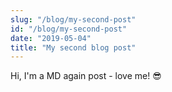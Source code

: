 ```yaml
---
slug: "/blog/my-second-post"
id: "/blog/my-second-post"
date: "2019-05-04"
title: "My second blog post"
---
```



Hi, I'm a MD again post - love me! 😎
